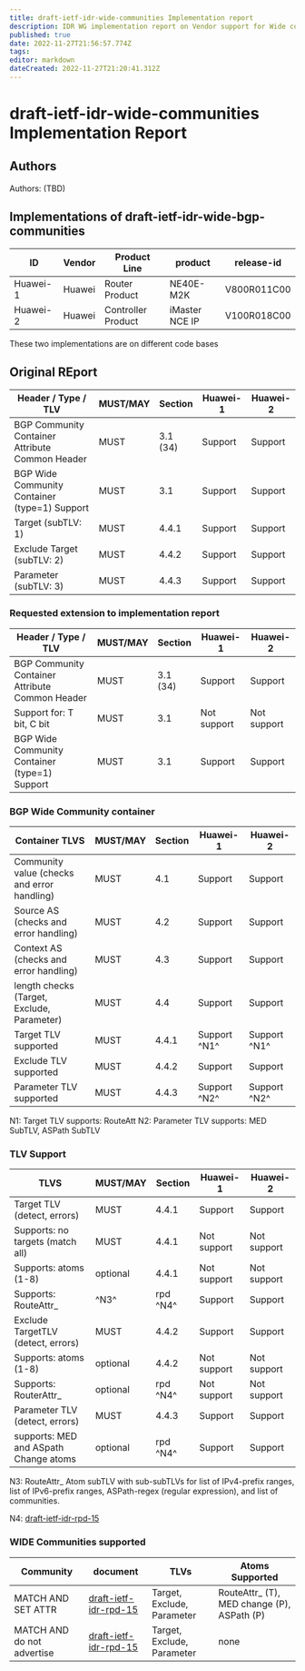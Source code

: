 ```yaml
---
title: draft-ietf-idr-wide-communities Implementation report
description: IDR WG implementation report on Vendor support for Wide communities
published: true
date: 2022-11-27T21:56:57.774Z
tags: 
editor: markdown
dateCreated: 2022-11-27T21:20:41.312Z
---
```


# draft-ietf-idr-wide-communities Implementation Report

## Authors

Authors: (TBD) 


## Implementations of draft-ietf-idr-wide-bgp-communities

|  ID      | Vendor | Product Line       | product        |  release-id |
|---|---|---|---|---|
| Huawei-1 | Huawei | Router Product     | NE40E-M2K      | V800R011C00 | 
| Huawei-2 | Huawei | Controller Product | iMaster NCE IP | V100R018C00 | 

These two implementations are on different code bases


## Original REport 


| Header / Type / TLV |	MUST/MAY |	Section |	Huawei-1 | Huawei-2 |
|---|---|---|---|---|
| BGP Community Container Attribute Common Header | MUST | 3.1 (34) |	Support |	Support |
| BGP Wide Community Container (type=1) Support	  | MUST | 3.1	| Support |	Support |
| Target (subTLV: 1) | MUST	| 4.4.1	| Support |	Support |
| Exclude Target (subTLV: 2) |	MUST | 4.4.2	| Support |	Support |
| Parameter (subTLV: 3)	| MUST	| 4.4.3 |	Support |	Support |

### Requested extension to implementation report

| Header / Type / TLV |	MUST/MAY | Section | Huawei-1 |	Huawei-2 | 
|---|---|---|---|---|
| BGP Community Container Attribute Common Header | MUST |	3.1 (34) | Support | Support |
| Support for: T bit, C bit |	MUST |	3.1	| Not support	| Not support |
| BGP Wide Community Container (type=1) Support |	MUST | 3.1 |	Support |	Support |

### BGP Wide Community container
| Container TLVS  |	MUST/MAY | Section |	Huawei-1 |	Huawei-2 | 
|---|---|---|---|---|
| Community value (checks and error handling) |	MUST  |	4.1	| Support	| Support |
| Source AS (checks and error handling) |	MUST	| 4.2	| Support |	Support |
| Context AS (checks and error handling) |	MUST | 4.3 | Support |	Support |
| length checks (Target, Exclude, Parameter) |	MUST |	4.4 |	Support |	Support |
| Target TLV supported | MUST |	4.4.1	| Support ^N1^ | Support ^N1^ | 
| Exclude TLV supported	  | MUST | 4.4.2 | Support	| Support |
| Parameter TLV supported	| MUST | 4.4.3 | Support ^N2^ |	Support ^N2^ |

N1: Target TLV supports: RouteAtt
N2: Parameter TLV supports: MED SubTLV, ASPath SubTLV

### TLV Support

| TLVS |	MUST/MAY | Section  |	Huawei-1 | Huawei-2 |
|---|---|---|---|---|
| Target TLV (detect, errors) |	MUST |	4.4.1 |	Support |	Support |
| Supports: no targets (match all) |	MUST |	4.4.1	| Not support |	Not support |
| Supports: atoms (1-8)	| optional | 4.4.1	| Not support	| Not support |
| Supports: RouteAttr_ |	^N3^ | rpd ^N4^  | Support |	Support |
| Exclude TargetTLV (detect, errors)| MUST | 4.4.2	| Support |	Support |
| Supports: atoms (1-8)	| optional |	4.4.2 |	Not support |	Not support |
| Supports: RouterAttr_ |	optional |	rpd ^N4^  |	Not support	| Not support |
| Parameter TLV (detect, errors) | MUST |	4.4.3 |	Support |	Support | 
| supports: MED and ASpath Change atoms	| optional | 	rpd ^N4^ | 	Support |	Support |

N3: RouteAttr_ Atom subTLV with sub-subTLVs for list of IPv4-prefix ranges, list of IPv6-prefix ranges, ASPath-regex (regular expression), and list of communities.

N4: [draft-ietf-idr-rpd-15](https://datatracker.ietf.org/doc/draft-ietf-idr-rpd/)


### WIDE Communities supported

| Community	| document | TLVs	| Atoms Supported |
|---|---|---|---|
| MATCH AND SET ATTR |	[draft-ietf-idr-rpd-15](https://datatracker.ietf.org/doc/draft-ietf-idr-rpd/) |	Target, Exclude, Parameter | RouteAttr_ (T), MED change (P), ASPath (P) |
| MATCH AND do not advertise | [draft-ietf-idr-rpd-15](https://datatracker.ietf.org/doc/draft-ietf-idr-rpd/) | Target, Exclude, Parameter |	none | 


